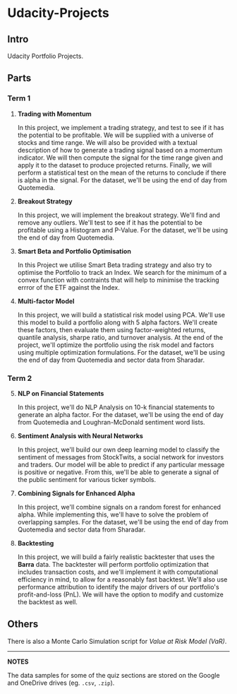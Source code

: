 # Udacity-Projects

## Intro

Udacity Portfolio Projects.

## Parts

### Term 1

1. **Trading with Momentum**

    In this project, we implement a trading strategy, and test to see if it has the potential to be profitable. We will be supplied with a universe of stocks and time range. We will also be provided with a textual description of how to generate a trading signal based on a momentum indicator. We will then compute the signal for the time range given and apply it to the dataset to produce projected returns. Finally, we will perform a statistical test on the mean of the returns to conclude if there is alpha in the signal. For the dataset, we'll be using the end of day from Quotemedia.

2. **Breakout Strategy**

    In this project, we will implement the breakout strategy. We'll find and remove any outliers. We'll test to see if it has the potential to be profitable using a Histogram and P-Value. For the dataset, we'll be using the end of day from Quotemedia.

3. **Smart Beta and Portfolio Optimisation**

    In this Project we utilise Smart Beta trading strategy and also try to optimise the Portfolio to track an Index. We search for the minimum of a convex function with contraints that will help to minimise the tracking errror of the ETF against the Index.

4. **Multi-factor Model**

    In this project, we will build a statistical risk model using PCA. We'll use this model to build a portfolio along with 5 alpha factors. We'll create these factors, then evaluate them using factor-weighted returns, quantile analysis, sharpe ratio, and turnover analysis. At the end of the project, we'll optimize the portfolio using the risk model and factors using multiple optimization formulations. For the dataset, we'll be using the end of day from Quotemedia and sector data from Sharadar.

### Term 2

5. **NLP on Financial Statements**

    In this project, we'll do NLP Analysis on 10-k financial statements to generate an alpha factor. For the dataset, we'll be using the end of day from Quotemedia and Loughran-McDonald sentiment word lists.

6. **Sentiment Analysis with Neural Networks**

    In this project, we'll build our own deep learning model to classify the sentiment of messages from StockTwits, a social network for investors and traders. Our model will be able to predict if any particular message is positive or negative. From this, we'll be able to generate a signal of the public sentiment for various ticker symbols.

7. **Combining Signals for Enhanced Alpha**

    In this project, we'll combine signals on a random forest for enhanced alpha. While implementing this, we'll have to solve the problem of overlapping samples. For the dataset, we'll be using the end of day from Quotemedia and sector data from Sharadar.

8. **Backtesting**

    In this project, we will build a fairly realistic backtester that uses the __Barra__ data. The backtester will perform portfolio optimization that includes transaction costs, and we'll implement it with computational efficiency in mind, to allow for a reasonably fast backtest. We'll also use performance attribution to identify the major drivers of our portfolio's profit-and-loss (PnL). We will have the option to modify and customize the backtest as well.

## Others

There is also a Monte Carlo Simulation script for _Value at Risk Model (VaR)_.

-------

__NOTES__

The data samples for some of the quiz sections are stored on the Google and OneDrive drives (eg. `.csv`, `.zip`).

